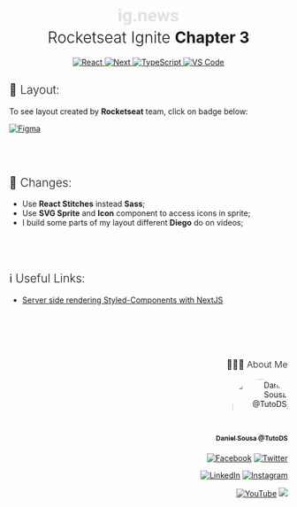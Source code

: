<div align="center">
<svg width="110" height="31" viewBox="0 0 110 31" fill="none" xmlns="http://www.w3.org/2000/svg">
<path d="M5.5 24H0.96875V7.09375H5.5V24ZM0.703125 2.71875C0.703125 2.04167 0.927083 1.48438 1.375 1.04688C1.83333 0.609375 2.45312 0.390625 3.23438 0.390625C4.00521 0.390625 4.61979 0.609375 5.07812 1.04688C5.53646 1.48438 5.76562 2.04167 5.76562 2.71875C5.76562 3.40625 5.53125 3.96875 5.0625 4.40625C4.60417 4.84375 3.99479 5.0625 3.23438 5.0625C2.47396 5.0625 1.85938 4.84375 1.39062 4.40625C0.932292 3.96875 0.703125 3.40625 0.703125 2.71875Z" fill="#E1E1E6"/>
<path d="M8.57812 15.4219C8.57812 12.8281 9.19271 10.7396 10.4219 9.15625C11.6615 7.57292 13.3281 6.78125 15.4219 6.78125C17.276 6.78125 18.7188 7.41667 19.75 8.6875L19.9375 7.09375H24.0312V23.4375C24.0312 24.9167 23.6927 26.2031 23.0156 27.2969C22.349 28.3906 21.4062 29.224 20.1875 29.7969C18.9688 30.3698 17.5417 30.6562 15.9062 30.6562C14.6667 30.6562 13.4583 30.4062 12.2812 29.9062C11.1042 29.4167 10.2135 28.7812 9.60938 28L11.6094 25.25C12.7344 26.5104 14.099 27.1406 15.7031 27.1406C16.901 27.1406 17.8333 26.8177 18.5 26.1719C19.1667 25.5365 19.5 24.6302 19.5 23.4531V22.5469C18.4583 23.724 17.0885 24.3125 15.3906 24.3125C13.3594 24.3125 11.7135 23.5208 10.4531 21.9375C9.20312 20.3438 8.57812 18.2344 8.57812 15.6094V15.4219ZM13.0938 15.75C13.0938 17.2812 13.401 18.4844 14.0156 19.3594C14.6302 20.224 15.474 20.6562 16.5469 20.6562C17.9219 20.6562 18.9062 20.1406 19.5 19.1094V12C18.8958 10.9688 17.9219 10.4531 16.5781 10.4531C15.4948 10.4531 14.6406 10.8958 14.0156 11.7812C13.401 12.6667 13.0938 13.9896 13.0938 15.75Z" fill="#E1E1E6"/>
<path d="M27.75 21.7812C27.75 21.0625 27.9896 20.4792 28.4688 20.0312C28.9583 19.5833 29.5677 19.3594 30.2969 19.3594C31.0365 19.3594 31.6458 19.5833 32.125 20.0312C32.6146 20.4792 32.8594 21.0625 32.8594 21.7812C32.8594 22.4896 32.6198 23.0677 32.1406 23.5156C31.6615 23.9531 31.0469 24.1719 30.2969 24.1719C29.5573 24.1719 28.9479 23.9531 28.4688 23.5156C27.9896 23.0677 27.75 22.4896 27.75 21.7812Z" fill="#E1E1E6"/>
<path d="M40.9844 7.09375L41.125 9.04688C42.3333 7.53646 43.9531 6.78125 45.9844 6.78125C47.776 6.78125 49.1094 7.30729 49.9844 8.35938C50.8594 9.41146 51.3073 10.9844 51.3281 13.0781V24H46.8125V13.1875C46.8125 12.2292 46.6042 11.5365 46.1875 11.1094C45.7708 10.6719 45.0781 10.4531 44.1094 10.4531C42.8385 10.4531 41.8854 10.9948 41.25 12.0781V24H36.7344V7.09375H40.9844Z" fill="#E1E1E6"/>
<path d="M62.5469 24.3125C60.0677 24.3125 58.0469 23.5521 56.4844 22.0312C54.9323 20.5104 54.1562 18.4844 54.1562 15.9531V15.5156C54.1562 13.8177 54.4844 12.3021 55.1406 10.9688C55.7969 9.625 56.724 8.59375 57.9219 7.875C59.1302 7.14583 60.5052 6.78125 62.0469 6.78125C64.3594 6.78125 66.1771 7.51042 67.5 8.96875C68.8333 10.4271 69.5 12.4948 69.5 15.1719V17.0156H58.7344C58.8802 18.1198 59.3177 19.0052 60.0469 19.6719C60.7865 20.3385 61.7188 20.6719 62.8438 20.6719C64.5833 20.6719 65.9427 20.0417 66.9219 18.7812L69.1406 21.2656C68.4635 22.224 67.5469 22.974 66.3906 23.5156C65.2344 24.0469 63.9531 24.3125 62.5469 24.3125ZM62.0312 10.4375C61.1354 10.4375 60.4062 10.7396 59.8438 11.3438C59.2917 11.9479 58.9375 12.8125 58.7812 13.9375H65.0625V13.5781C65.0417 12.5781 64.7708 11.8073 64.25 11.2656C63.7292 10.7135 62.9896 10.4375 62.0312 10.4375Z" fill="#E1E1E6"/>
<path d="M86.7812 17.8594L89 7.09375H93.3594L89.0469 24H85.2656L82.0625 13.3594L78.8594 24H75.0938L70.7812 7.09375H75.1406L77.3438 17.8438L80.4375 7.09375H83.7031L86.7812 17.8594Z" fill="#E1E1E6"/>
<path d="M104.766 19.3281C104.766 18.776 104.49 18.3438 103.938 18.0312C103.396 17.7083 102.521 17.4219 101.312 17.1719C97.2917 16.3281 95.2812 14.6198 95.2812 12.0469C95.2812 10.5469 95.901 9.29688 97.1406 8.29688C98.3906 7.28646 100.021 6.78125 102.031 6.78125C104.177 6.78125 105.891 7.28646 107.172 8.29688C108.464 9.30729 109.109 10.6198 109.109 12.2344H104.594C104.594 11.5885 104.385 11.0573 103.969 10.6406C103.552 10.2135 102.901 10 102.016 10C101.255 10 100.667 10.1719 100.25 10.5156C99.8333 10.8594 99.625 11.2969 99.625 11.8281C99.625 12.3281 99.8594 12.7344 100.328 13.0469C100.807 13.349 101.609 13.6146 102.734 13.8438C103.859 14.0625 104.807 14.3125 105.578 14.5938C107.964 15.4688 109.156 16.9844 109.156 19.1406C109.156 20.6823 108.495 21.9323 107.172 22.8906C105.849 23.8385 104.141 24.3125 102.047 24.3125C100.63 24.3125 99.3698 24.0625 98.2656 23.5625C97.1719 23.0521 96.3125 22.3594 95.6875 21.4844C95.0625 20.599 94.75 19.6458 94.75 18.625H99.0312C99.0729 19.4271 99.3698 20.0417 99.9219 20.4688C100.474 20.8958 101.214 21.1094 102.141 21.1094C103.005 21.1094 103.656 20.9479 104.094 20.625C104.542 20.2917 104.766 19.8594 104.766 19.3281Z" fill="#E1E1E6"/>
</svg>

<h1 style="font-weight: 300; margin-top: 5px">Rocketseat Ignite <strong>Chapter 3</strong></h1>
</div>

<div align="center">
  	<a href="#">
  		<img src="https://img.shields.io/badge/React%20-%2320232a.svg?&style=for-the-badge&logo=react&logoColor=%2361DAFB" alt="React"/>
	</a>
<a href="#">
  		<img src="https://img.shields.io/badge/Nest.js%20-%2320232a.svg?
&style=for-the-badge&logo=next.js&logoColor=white" alt="Next"/>
	</a>
	<a href="#">
		<img src="https://img.shields.io/badge/typescript%20-%23007ACC.svg?&style=for-the-badge&logo=typescript&logoColor=white" alt="TypeScript" />
	</a>
	<a href="#">
		<img src="https://img.shields.io/badge/Visual_Studio_Code-0078D4?style=for-the-badge&logo=visual%20studio%20code&logoColor=white" alt="VS Code" />
	</a>
</div>


<h2 style="font-weight:300">🎨 Layout:</h2>

To see layout created by **Rocketseat** team, click on badge below:

<a href="https://www.figma.com/file/gl0fHkQgvaUfXNjuwGtDDs/ig.news/duplicate" target="_blank">
	<img alt="Figma" src="https://img.shields.io/badge/figma%20-%23F24E1E.svg?&style=for-the-badge&logo=figma&logoColor=white"/>
</a>

<br /><br />

<h2 style="font-weight:300">📂 Changes:</h2>

- Use **React Stitches** instead **Sass**;
- Use **SVG Sprite** and **Icon** component to access icons in sprite;
- I build some parts of my layout different **Diego** do on videos;

<br /><br />

<h2 style="font-weight:300">ℹ️ Useful Links:</h2>

- [Server side rendering Styled-Components with NextJS](https://medium.com/swlh/server-side-rendering-styled-components-with-nextjs-1db1353e915e)

<br /><br />

<div align="right" style="margin-top: 50px">
<h3 style="font-weight: 300">
🧑🏻‍💻 About Me
</h3>

<a href="https://github.com/TutoDS" alt="TutoDS">
<img src="https://github.com/tutods.png" alt="Daniel Sousa @TutoDS" width="100px" style="border-radius: 100%">
<br />
 <sub><b>Daniel Sousa @TutoDS</b></sub>
</a>

<div style="margin: 20px 0" />

[facebook]: https://facebook.com/tutods2014

[twitter]: https://twitter.com/tutods

[youtube]: https://youtube.com/tutods2014

[instagram]: https://instagram.com/dsousa_12

[linkedin]: https://www.linkedin.com/in/daniel-sousa-tutods/

[gitlab]: https://gitlab.com/jdaniel.asousa

[<img src="https://img.shields.io/badge/Facebook%20-%232671E5.svg?&style=for-the-badge&logo=Facebook&logoColor=white" alt="Facebook"/>][facebook] [<img src="https://img.shields.io/badge/Twitter%20-%231DA1F2.svg?&style=for-the-badge&logo=Twitter&logoColor=white" alt="Twitter"/>][twitter]

[<img src="https://img.shields.io/badge/LinkedIn%20-%230077B5.svg?&style=for-the-badge&logo=linkedin&logoColor=white" alt="LinkedIn"/>][linkedin] [<img src="https://img.shields.io/badge/Instagram%20-%23E4405F.svg?&style=for-the-badge&logo=Instagram&logoColor=white" alt="Instagram"/>][instagram]

[<img src="https://img.shields.io/badge/YouTube%20-%23FF0000.svg?&style=for-the-badge&logo=YouTube&logoColor=white" alt="YouTube"/>][youtube] [<img src="https://img.shields.io/badge/Gitlab%20-%23181717.svg?&style=for-the-badge&logo=gitlab&logoColor=white"/>][gitlab]

</div>
